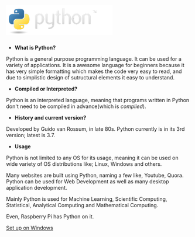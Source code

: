 # ![python logo](/images/python-logo.png)

-    **What is Python?**

Python is a general purpose programming language. It can be used for a variety of applications.
It is a awesome language for beginners because it has very simple formatting which makes the code very easy to read, and due to simplistic design of sutructural elements it easy to understand.

-   **Compiled or Interpreted?**

Python is an interpreted language, meaning that programs written in Python don't need to be compiled in advance(which is _complied_).

-   **History and current version?**

Developed by Guido van Rossum, in late 80s. Python currently is in its 3rd version; latest is 3.7.

-   **Usage**

Python is not limited to any OS for its usage, meaning it can be used on wide variety of OS distributions like; Linux, Windows and others.

Many websites are built using Python, naming a few like, Youtube, Quora.
Python can be used for Web Development as well as many desktop application development.

Mainly Python is used for Machine Learning, Scientific Computing, Statistical, Analytical Computing and Mathematical Computing.

Even, Raspberry Pi has Python on it.

[Set up on Windows](http://link)